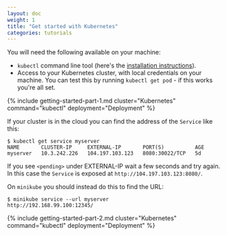 ```yaml
---
layout: doc
weight: 1
title: "Get started with Kubernetes"
categories: tutorials
---
```


<link rel="stylesheet" href="{{ "/css/mermaid.css" | prepend: site.baseurl }}">
<script src="{{ "/js/mermaid.min.js" | prepend: site.baseurl }}"></script>
<script>mermaid.initialize({
   startOnLoad: true,
   cloneCssStyles: false,
 });
</script>

You will need the following available on your machine:

* `kubectl` command line tool (here's the [installation instructions](https://kubernetes.io/docs/tasks/tools/install-kubectl/)).
* Access to your Kubernetes cluster, with local credentials on your machine.
  You can test this by running `kubectl get pod` - if this works you're all set.

{% include getting-started-part-1.md cluster="Kubernetes" command="kubectl" deployment="Deployment" %}

If your cluster is in the cloud you can find the address of the `Service` like this:

```console
$ kubectl get service myserver
NAME       CLUSTER-IP     EXTERNAL-IP       PORT(S)          AGE
myserver   10.3.242.226   104.197.103.123   8080:30022/TCP   5d
```

If you see `<pending>` under EXTERNAL-IP wait a few seconds and try again.
In this case the `Service` is exposed at `http://104.197.103.123:8080/`.

On `minikube` you should instead do this to find the URL:

```console
$ minikube service --url myserver
http://192.168.99.100:12345/
```

{% include getting-started-part-2.md cluster="Kubernetes" command="kubectl" deployment="Deployment" %}
